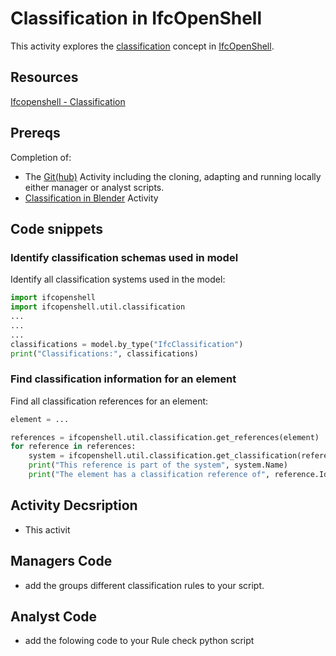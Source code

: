# Classification in IfcOpenShell

This activity explores the [classification] concept in [IfcOpenShell].

## Resources
[Ifcopenshell - Classification](https://docs.ifcopenshell.org/autoapi/ifcopenshell/api/classification/index.html)

## Prereqs
Completion of:
* The [Git(hub)] Activity including the cloning, adapting and running locally either manager or analyst scripts.
* [Classification in Blender] Activity


## Code snippets

### Identify classification schemas used in model

Identify all classification systems used in the model:

```python
import ifcopenshell
import ifcopenshell.util.classification
...
...
...
classifications = model.by_type("IfcClassification")
print("Classifications:", classifications)
```

### Find classification information for an element

Find all classification references for an element:

```python
element = ...

references = ifcopenshell.util.classification.get_references(element)
for reference in references:
    system = ifcopenshell.util.classification.get_classification(reference)
    print("This reference is part of the system", system.Name)
    print("The element has a classification reference of", reference.Identification)
```


## Activity Decsription
* This activit

## Managers Code
* add the groups different classification rules to your script.


## Analyst Code
* add the folowing code to your Rule check python script

[classification]: /Concepts/Classification

[IfcOpenShell]: /Concepts/IfcOpenShell/index

[Git(hub)]: /Activities/GitIntro
[Classification in Blender]: /Activities/BlenderClassification